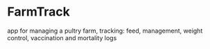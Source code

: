 # FarmTrack
app for managing a pultry farm, tracking: feed, management, weight control, vaccination and mortality logs
